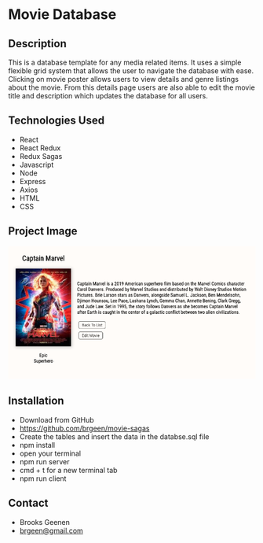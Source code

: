 # Movie Database

## Description

This is a database template for any media related items. It uses a simple flexible grid system that allows the user to navigate the database with ease. Clicking on movie poster allows users to view details and genre listings about the movie. From this details page users are also able to edit the movie title and description which updates the database for all users.


## Technologies Used

- React
- React Redux
- Redux Sagas
- Javascript
- Node
- Express
- Axios
- HTML
- CSS

## Project Image


![Alt text](public/images/movie-database-screenshot.png "Project Image") 


## Installation

- Download from GitHub
- https://github.com/brgeen/movie-sagas
- Create the tables and insert the data in the databse.sql file
- npm install
- open your terminal
- npm run server
- cmd + t for a new terminal tab
- npm run client


## Contact

- Brooks Geenen
- brgeen@gmail.com

